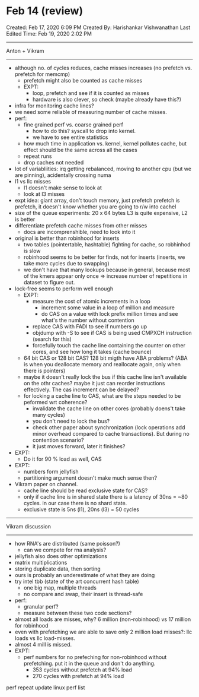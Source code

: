 # Feb 14 (review)

Created: Feb 17, 2020 6:09 PM
Created By: Harishankar Vishwanathan
Last Edited Time: Feb 19, 2020 2:02 PM

---

Anton + Vikram

---

- although no. of cycles reduces, cache misses increases (no prefetch vs. prefetch for memcmp)
    - prefetch might also be counted as cache misses
    - EXPT:
        - loop, prefetch and see if it is counted as misses
        - hardware is also clever, so check (maybe already have this?)
- infra for monitoring cache lines?
- we need some reliable of measuring number of cache misses.
- perf:
    - fine grained perf vs. coarse grained perf
        - how to do this? syscall to drop into kernel.
        - we have to see entire statistics
    - how much time in application vs. kernel, kernel pollutes cache, but effect should be the same across all the cases
    - repeat runs
    - drop caches not needed
- lot of variabliities:
irq getting rebalanced, moving to another cpu (but we are pinning), acidentally crossing numa
- l1 vs llc misses
    - l1 doesn't make sense to look at
    - look at l3 misses
- expt idea:
giant array, don't touch memory, just prefetch
prefetch is prefetch, it doesn't know whether you are going to r/w into cachel
- size of the queue experiments:
20 x 64 bytes
L3 is quite expensive, L2 is better
- differentiate prefetch cache misses from other misses
    - docs are incomprenshible, need to look into it
- original is better than robinhood for inserts
    - two tables (pointertable, hashtable) fighting for cache, so robhinhod is slow
    - robinhood seems to be better for finds, not for inserts (inserts, we take more cycles due to swapping)
    - we don't have that many lookups because in general, because most of the kmers appear only once => increase number of repetitions in dataset to figure out.
- lock-free seems to perform well enough
    - EXPT:
        - measure the cost of atomic increments in a loop
            - increment some value in a loop of million and measure
            - do CAS on a value with lock prefix million times and see what's the number without contention
        - replace CAS with FADI to see if numbers go up
        - objdump with -S to see if CAS is being used
        CMPXCH instruction (search for this)
        - forcefully touch the cache line containing the counter on other cores, and see how long it takes (cache bounce)
    - 64 bit CAS or 128 bit CAS?
    128 bit migth have ABA problems? (ABA is when you deallocate memory and reallocate again, only when there is pointers)
    - maybe it doesn't really lock the bus if this cache line isn't available on the othr caches? maybe it just can reorder instructions effectively. The cas increment can be delayed?
    - for locking a cache line to CAS, what are the steps needed to be peformed wrt coherence?
        - invalidate the cache line on other cores (probably doens't take many cycles)
        - you don't need to lock the bus?
        - check other paper about synchronization (lock operations add minor overhead compared to cache transactions). But during no contention scenario?
        - it just moves forward, later it finishes?
- EXPT:
    - Do it for 90 % load as well, CAS
- EXPT:
    - numbers form jellyfish
    - partitioning argument doesn't make much sense then?
- Vikram paper on channel.
    - cache line should be read exclusive state for CAS?
    - only if cache line is in shared state there is a latency of 30ns = ~80 cycles. in our case there is no shard state.
    - exclusive state is 5ns (l1), 20ns (l3) = 50 cycles

---

Vikram discussion

---

- how RNA's are distributed (same poisson?)
    - can we compete for rna analysis?
- jellyfish also does other optimizations
- matrix multiplications
- storing duplicate data, then sorting
- ours is probably an underestimate of what they are doing
- try intel tbb (state of the art concurrent hash table)
    - one big map, multiple threads
    - no compare and swap, their insert is thread-safe
- perf:
    - granular perf?
    - measure between these two code sections?
- almost all loads are misses, why? 6 million (non-robinhood) vs 17 million for robinhood
- even with prefetching we are able to save only 2 million load misses?: llc loads vs llc load-misses.
- almost 4 mill is missed.
- EXPT:
    - perf numbers for no prefeching for non-robinhood without prefetching. put it in the queue and don't do anything.
        - 353 cycles without prefetch at 94% load
        - 270 cycles with prefetch at 94% load

perf
repeat
update linux
perf list